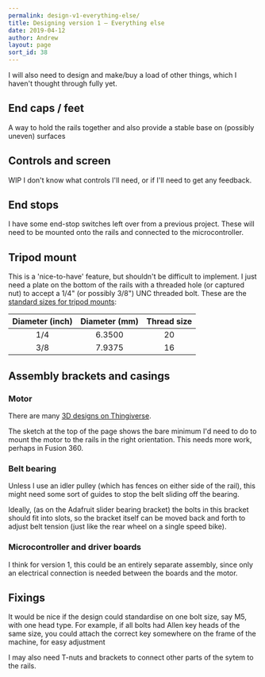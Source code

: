 ```yaml
---
permalink: design-v1-everything-else/
title: Designing version 1 – Everything else
date: 2019-04-12
author: Andrew
layout: page
sort_id: 38
---
```


I will also need to design and make/buy a load of other things, which I haven't thought through fully yet.

## End caps / feet

A way to hold the rails together and also provide a stable base on (possibly uneven) surfaces


## Controls and screen

<span class="wip">WIP</span> I don't know what controls I'll need, or if I'll need to get any feedback.

## End stops

I have some end-stop switches left over from a previous project. These will need to be mounted onto the rails and connected to the microcontroller.

## Tripod mount

This is a 'nice-to-have' feature, but shouldn't be difficult to implement. I just need a plate on the bottom of the rails with a threaded hole (or captured nut) to accept a 1/4" (or possibly 3/8") UNC threaded bolt. These are the [standard sizes for tripod mounts](http://www.photokonnexion.com/photography-thread-size/):

| Diameter (inch) | Diameter (mm) | Thread size |
| :-------------: | :-----------: | :---------: |
|       1/4       |    6.3500     |     20      |
|       3/8       |    7.9375     |     16      |

## Assembly brackets and casings

### Motor

There are many [3D designs on Thingiverse](https://www.thingiverse.com/search?q=nema+17+bracket&dwh=1005cb30d3341f54).

The sketch at the top of the page shows the bare minimum I'd need to do to mount the motor to the rails in the right orientation. This needs more work, perhaps in Fusion 360.

### Belt bearing

Unless I use an idler pulley (which has fences on either side of the rail), this might need some sort of guides to stop the belt sliding off the bearing.

Ideally, (as on the Adafruit slider bearing bracket) the bolts in this bracket should fit into slots, so the bracket itself can be moved back and forth to adjust belt tension (just like the rear wheel on a single speed bike).

### Microcontroller and driver boards

I think for version 1, this could be an entirely separate assembly, since only an electrical connection is needed between the boards and the motor.


## Fixings

It would be nice if the design could standardise on one bolt size, say M5, with one head type. For example, if all bolts had Allen key heads of the same size, you could attach the correct key somewhere on the frame of the machine, for easy adjustment

I may also need T-nuts and brackets to connect other parts of the sytem to the rails.
